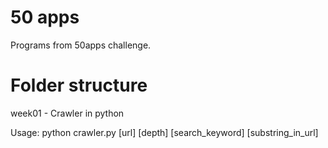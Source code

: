 50 apps
======

Programs from 50apps challenge.

Folder structure
====

week01 - Crawler in python

Usage:
python crawler.py [url] [depth] [search_keyword] [substring_in_url]